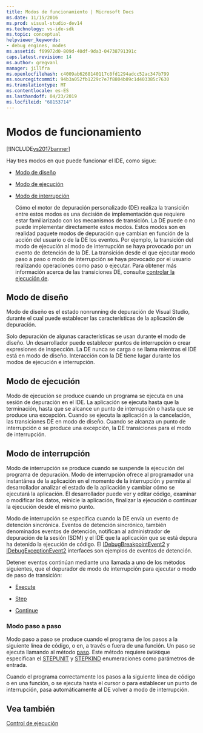 ```yaml
---
title: Modos de funcionamiento | Microsoft Docs
ms.date: 11/15/2016
ms.prod: visual-studio-dev14
ms.technology: vs-ide-sdk
ms.topic: conceptual
helpviewer_keywords:
- debug engines, modes
ms.assetid: f69972d0-809d-40df-9da3-04738791391c
caps.latest.revision: 14
ms.author: gregvanl
manager: jillfra
ms.openlocfilehash: c4009ab6268140117c8fd1294adcc52ac347b799
ms.sourcegitcommit: 94b3a052fb1229c7e7f8804b09c1d403385c7630
ms.translationtype: MT
ms.contentlocale: es-ES
ms.lasthandoff: 04/23/2019
ms.locfileid: "68153714"
---
```

# <a name="operational-modes"></a>Modos de funcionamiento
[!INCLUDE[vs2017banner](../../includes/vs2017banner.md)]

Hay tres modos en que puede funcionar el IDE, como sigue:  
  
- [Modo de diseño](#vsconoperationalmodesanchor1)  
  
- [Modo de ejecución](#vsconoperationalmodesanchor2)  
  
- [Modo de interrupción](#vsconoperationalmodesanchor3)  
  
  Cómo el motor de depuración personalizado (DE) realiza la transición entre estos modos es una decisión de implementación que requiere estar familiarizado con los mecanismos de transición. La DE puede o no puede implementar directamente estos modos. Estos modos son en realidad paquete modos de depuración que cambian en función de la acción del usuario o de la DE los eventos. Por ejemplo, la transición del modo de ejecución al modo de interrupción se haya provocado por un evento de detención de la DE. La transición desde el que ejecutar modo paso a paso o modo de interrupción se haya provocado por el usuario realizando operaciones como paso o ejecutar. Para obtener más información acerca de las transiciones DE, consulte [controlar la ejecución de](../../extensibility/debugger/control-of-execution.md).  
  
## <a name="vsconoperationalmodesanchor1"></a> Modo de diseño  
 Modo de diseño es el estado nonrunning de depuración de Visual Studio, durante el cual puede establecer las características de la aplicación de depuración.  
  
 Solo depuración de algunas características se usan durante el modo de diseño. Un desarrollador puede establecer puntos de interrupción o crear expresiones de inspección. La DE nunca se carga o se llama mientras el IDE está en modo de diseño. Interacción con la DE tiene lugar durante los modos de ejecución e interrupción.  
  
## <a name="vsconoperationalmodesanchor2"></a> Modo de ejecución  
 Modo de ejecución se produce cuando un programa se ejecuta en una sesión de depuración en el IDE. La aplicación se ejecuta hasta que la terminación, hasta que se alcance un punto de interrupción o hasta que se produce una excepción. Cuando se ejecuta la aplicación a la cancelación, las transiciones DE en modo de diseño. Cuando se alcanza un punto de interrupción o se produce una excepción, la DE transiciones para el modo de interrupción.  
  
## <a name="vsconoperationalmodesanchor3"></a> Modo de interrupción  
 Modo de interrupción se produce cuando se suspende la ejecución del programa de depuración. Modo de interrupción ofrece al programador una instantánea de la aplicación en el momento de la interrupción y permite al desarrollador analizar el estado de la aplicación y cambiar cómo se ejecutará la aplicación. El desarrollador puede ver y editar código, examinar o modificar los datos, reinicie la aplicación, finalizar la ejecución o continuar la ejecución desde el mismo punto.  
  
 Modo de interrupción se especifica cuando la DE envía un evento de detención sincrónica. Eventos de detención sincrónico, también denominados eventos de detención, notifican al administrador de depuración de la sesión (SDM) y el IDE que la aplicación que se está depura ha detenido la ejecución de código. El [IDebugBreakpointEvent2](../../extensibility/debugger/reference/idebugbreakpointevent2.md) y [IDebugExceptionEvent2](../../extensibility/debugger/reference/idebugexceptionevent2.md) interfaces son ejemplos de eventos de detención.  
  
 Detener eventos continúan mediante una llamada a uno de los métodos siguientes, que el depurador de modo de interrupción para ejecutar o modo de paso de transición:  
  
- [Execute](../../extensibility/debugger/reference/idebugprocess3-execute.md)  
  
- [Step](../../extensibility/debugger/reference/idebugprocess3-step.md)  
  
- [Continue](../../extensibility/debugger/reference/idebugprocess3-continue.md)  
  
### <a name="vsconoperationalmodesanchor4"></a> Modo paso a paso  
 Modo paso a paso se produce cuando el programa de los pasos a la siguiente línea de código, o en, a través o fuera de una función. Un paso se ejecuta llamando al método [paso](../../extensibility/debugger/reference/idebugprocess3-step.md). Este método requiere `DWORD`que especifican el [STEPUNIT](../../extensibility/debugger/reference/stepunit.md) y [STEPKIND](../../extensibility/debugger/reference/stepkind.md) enumeraciones como parámetros de entrada.  
  
 Cuando el programa correctamente los pasos a la siguiente línea de código o en una función, o se ejecuta hasta el cursor o para establecer un punto de interrupción, pasa automáticamente al DE volver a modo de interrupción.  
  
## <a name="see-also"></a>Vea también  
 [Control de ejecución](../../extensibility/debugger/control-of-execution.md)
